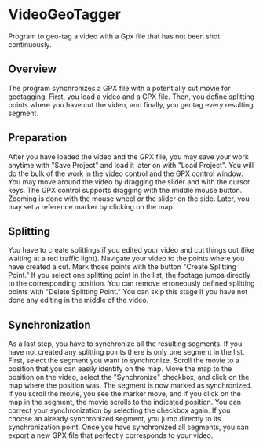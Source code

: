# VideoGeoTagger
Program to geo-tag a video with a Gpx file that has not been shot continuously.


## Overview
The program synchronizes a GPX file with a potentially cut movie for geotagging. First, you load a video and a GPX file. Then, you define splitting points where you have cut the video, and finally, you geotag every resulting segment.

## Preparation
After you have loaded the video and the GPX file, you may save your work anytime with "Save Project" and load it later on with "Load Project". You will do the bulk of the work in the video control and the GPX control window. You may move around the video by dragging the slider and with the cursor keys. The GPX control supports dragging with the middle mouse button. Zooming is done with the mouse wheel or the slider on the side. Later, you may set a reference marker by clicking on the map.

## Splitting
You have to create splittings if you edited your video and cut things out (like waiting at a red traffic light). Navigate your video to the points where you have created a cut. Mark those points with the button "Create Splitting Point." If you select one splitting point in the list, the footage jumps directly to the corresponding position. You can remove erroneously defined splitting points with "Delete Splitting Point." You can skip this stage if you have not done any editing in the middle of the video.


## Synchronization
As a last step, you have to synchronize all the resulting segments. If you have not created any splitting points there is only one segment in the list. First, select the segment you want to synchronize. Scroll the movie to a position that you can easily identify on the map. Move the map to the position on the video, select the "Synchronize" checkbox, and click on the map where the position was. The segment is now marked as synchronized. If you scroll the movie, you see the marker move, and if you click on the map in the segment, the movie scrolls to the indicated position. You can correct your synchronization by selecting the checkbox again. If you choose an already synchronized segment, you jump directly to its synchronization point. Once you have synchronized all segments, you can export a new GPX file that perfectly corresponds to your video. 